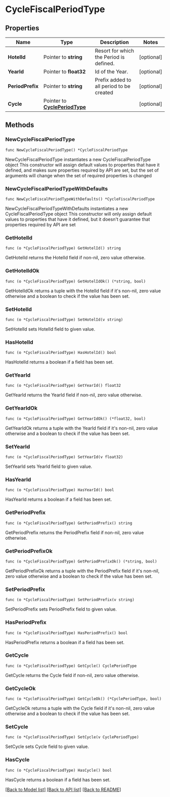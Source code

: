 # CycleFiscalPeriodType

## Properties

Name | Type | Description | Notes
------------ | ------------- | ------------- | -------------
**HotelId** | Pointer to **string** | Resort for which the Period is defined. | [optional] 
**YearId** | Pointer to **float32** | Id of the Year. | [optional] 
**PeriodPrefix** | Pointer to **string** | Prefix added to all period to be created | [optional] 
**Cycle** | Pointer to [**CyclePeriodType**](CyclePeriodType.md) |  | [optional] 

## Methods

### NewCycleFiscalPeriodType

`func NewCycleFiscalPeriodType() *CycleFiscalPeriodType`

NewCycleFiscalPeriodType instantiates a new CycleFiscalPeriodType object
This constructor will assign default values to properties that have it defined,
and makes sure properties required by API are set, but the set of arguments
will change when the set of required properties is changed

### NewCycleFiscalPeriodTypeWithDefaults

`func NewCycleFiscalPeriodTypeWithDefaults() *CycleFiscalPeriodType`

NewCycleFiscalPeriodTypeWithDefaults instantiates a new CycleFiscalPeriodType object
This constructor will only assign default values to properties that have it defined,
but it doesn't guarantee that properties required by API are set

### GetHotelId

`func (o *CycleFiscalPeriodType) GetHotelId() string`

GetHotelId returns the HotelId field if non-nil, zero value otherwise.

### GetHotelIdOk

`func (o *CycleFiscalPeriodType) GetHotelIdOk() (*string, bool)`

GetHotelIdOk returns a tuple with the HotelId field if it's non-nil, zero value otherwise
and a boolean to check if the value has been set.

### SetHotelId

`func (o *CycleFiscalPeriodType) SetHotelId(v string)`

SetHotelId sets HotelId field to given value.

### HasHotelId

`func (o *CycleFiscalPeriodType) HasHotelId() bool`

HasHotelId returns a boolean if a field has been set.

### GetYearId

`func (o *CycleFiscalPeriodType) GetYearId() float32`

GetYearId returns the YearId field if non-nil, zero value otherwise.

### GetYearIdOk

`func (o *CycleFiscalPeriodType) GetYearIdOk() (*float32, bool)`

GetYearIdOk returns a tuple with the YearId field if it's non-nil, zero value otherwise
and a boolean to check if the value has been set.

### SetYearId

`func (o *CycleFiscalPeriodType) SetYearId(v float32)`

SetYearId sets YearId field to given value.

### HasYearId

`func (o *CycleFiscalPeriodType) HasYearId() bool`

HasYearId returns a boolean if a field has been set.

### GetPeriodPrefix

`func (o *CycleFiscalPeriodType) GetPeriodPrefix() string`

GetPeriodPrefix returns the PeriodPrefix field if non-nil, zero value otherwise.

### GetPeriodPrefixOk

`func (o *CycleFiscalPeriodType) GetPeriodPrefixOk() (*string, bool)`

GetPeriodPrefixOk returns a tuple with the PeriodPrefix field if it's non-nil, zero value otherwise
and a boolean to check if the value has been set.

### SetPeriodPrefix

`func (o *CycleFiscalPeriodType) SetPeriodPrefix(v string)`

SetPeriodPrefix sets PeriodPrefix field to given value.

### HasPeriodPrefix

`func (o *CycleFiscalPeriodType) HasPeriodPrefix() bool`

HasPeriodPrefix returns a boolean if a field has been set.

### GetCycle

`func (o *CycleFiscalPeriodType) GetCycle() CyclePeriodType`

GetCycle returns the Cycle field if non-nil, zero value otherwise.

### GetCycleOk

`func (o *CycleFiscalPeriodType) GetCycleOk() (*CyclePeriodType, bool)`

GetCycleOk returns a tuple with the Cycle field if it's non-nil, zero value otherwise
and a boolean to check if the value has been set.

### SetCycle

`func (o *CycleFiscalPeriodType) SetCycle(v CyclePeriodType)`

SetCycle sets Cycle field to given value.

### HasCycle

`func (o *CycleFiscalPeriodType) HasCycle() bool`

HasCycle returns a boolean if a field has been set.


[[Back to Model list]](../README.md#documentation-for-models) [[Back to API list]](../README.md#documentation-for-api-endpoints) [[Back to README]](../README.md)



